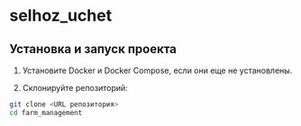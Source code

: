 # selhoz_uchet

## Установка и запуск проекта

1. Установите Docker и Docker Compose, если они еще не установлены.

2. Склонируйте репозиторий:

```bash
git clone <URL репозитория>
cd farm_management
